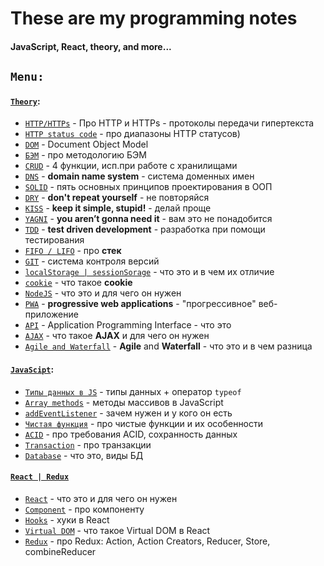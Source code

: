 # These are my programming notes #
#### JavaScript, React, theory, and more... ####

## `Menu:` ##
#### [`Theory`](https://github.com/marinadegames/notes/blob/main/Theory.md): ####
* [`HTTP/HTTPs`](https://github.com/marinadegames/notes/blob/main/Theory.md#http--https) - Про HTTP и HTTPs - протоколы передачи гипертекста
* [`HTTP status code`](https://github.com/marinadegames/notes/blob/main/Theory.md#HTTP-status-code) - про диапазоны HTTP статусов)
* [`DOM`](https://github.com/marinadegames/notes/blob/main/Theory.md#DOM) - Document Object Model
* [`БЭМ`](https://github.com/marinadegames/notes/blob/main/Theory.md#БЭМ) - про методологию БЭМ
* [`CRUD`](https://github.com/marinadegames/notes/blob/main/Theory.md#CRUD) - 4 функции, исп.при работе с хранилищами
* [`DNS`](https://github.com/marinadegames/notes/blob/main/Theory.md#dns) - **domain name system** - система доменных имен
* [`SOLID`](https://github.com/marinadegames/notes/blob/main/Theory.md#solid) - пять основных принципов проектирования в ООП
* [`DRY`](https://github.com/marinadegames/notes/blob/main/Theory.md#dry) - **don't repeat yourself** - не повторяйся
* [`KISS`](https://github.com/marinadegames/notes/blob/main/Theory.md#kiss) - **keep it simple, stupid!** - делай проще  
* [`YAGNI`](https://github.com/marinadegames/notes/blob/main/Theory.md#yagni) -  **you aren’t gonna need it** - вам это не понадобится
* [`TDD`](https://github.com/marinadegames/notes/blob/main/Theory.md#tdd) - **test driven development** - разработка при помощи тестирования
* [`FIFO / LIFO`](https://github.com/marinadegames/notes/blob/main/Theory.md#fifo--lifo) - про **стек**
* [`GIT`](https://github.com/marinadegames/notes/edit/main/Theory.md#GIT) - система контроля версий
* [`localStorage | sessionSorage`](https://github.com/marinadegames/notes/blob/main/Theory.md#localstorage--sessionsorage) - что это и в чем их отличие
* [`cookie`](https://github.com/marinadegames/notes/blob/main/Theory.md#cookie) - что такое **cookie**
* [`NodeJS`](https://github.com/marinadegames/notes/blob/main/Theory.md#NodeJS) - что это и для чего он нужен
* [`PWA`](https://github.com/marinadegames/notes/blob/main/Theory.md#PWA) - **progressive web applications** - "прогрессивное" веб-приложение  
* [`API`](https://github.com/marinadegames/notes/blob/main/Theory.md#API) - Application Programming Interface - что это
* [`AJAX`](https://github.com/marinadegames/notes/blob/main/Theory.md#AJAX) - что такое **AJAX** и для чего он нужен  
* [`Agile and Waterfall`](https://github.com/marinadegames/notes/blob/main/Theory.md#Agile-and-Waterfall) - **Agile** and **Waterfall** - что это и в чем разница



#### [`JavaScipt`](https://github.com/marinadegames/notes/blob/main/JavaScript.md): ####
* [`Типы данных в JS`](https://github.com/marinadegames/notes/blob/main/JavaScript.md#%D1%82%D0%B8%D0%BF%D1%8B-%D0%B4%D0%B0%D0%BD%D0%BD%D1%8B%D1%85) - типы данных + оператор `typeof`
* [`Array methods`](https://github.com/marinadegames/notes/blob/main/JavaScript.md#array-methods) - методы массивов в JavaScript
* [`addEventListener`](https://github.com/marinadegames/notes/blob/main/JavaScript.md#addeventlistener---%D0%B7%D0%B0%D1%87%D0%B5%D0%BC-%D0%BD%D1%83%D0%B6%D0%B5%D0%BD-%D0%B8-%D1%83-%D0%BA%D0%BE%D0%B3%D0%BE-%D0%BE%D0%BD-%D0%B5%D1%81%D1%82%D1%8C) - зачем нужен и у кого он есть
* [`Чистая функция`](https://github.com/marinadegames/notes/edit/main/Theory.md#Pure-function) - про чистые функции и их особенности
* [`ACID`](https://github.com/marinadegames/notes/blob/main/Theory.md#ACID) - про требования ACID, сохранность данных
* [`Transaction`](https://github.com/marinadegames/notes/blob/main/Theory.md#Transaction) - про транзакции
* [`Database`](https://github.com/marinadegames/notes/blob/main/Theory.md#Database) - что это, виды БД

#### [`React | Redux`](https://github.com/marinadegames/notes/blob/main/React.md) ####
* [`React`](https://github.com/marinadegames/notes/blob/main/React.md#React) - что это и для чего он нужен
* [`Component`](https://github.com/marinadegames/notes/blob/main/React.md#Component) - про компоненту  
* [`Hooks`](https://github.com/marinadegames/notes/blob/main/React.md#Hooks) - хуки в React  
* [`Virtual DOM`](https://github.com/marinadegames/notes/blob/main/React.md#Virtual-DOM) - что такое Virtual DOM в React
* [`Redux`](https://github.com/marinadegames/notes/blob/main/React.md#Redux) - про Redux: Action, Action Creators, Reducer, Store, combineReducer